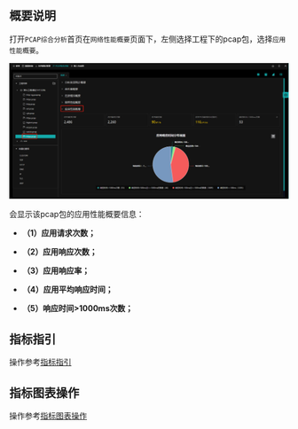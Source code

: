 ## 概要说明

打开`PCAP综合分析`首页在`网络性能概要`页面下，左侧选择工程下的pcap包，选择`应用性能概要`。

![](./img/app/01.png)

会显示该pcap包的应用性能概要信息：

- **（1）应用请求次数；**

- **（2）应用响应次数；**

- **（3）应用响应率；**

- **（4）应用平均响应时间；**

- **（5）响应时间>1000ms次数；**

  

## 指标指引

操作参考[指标指引](zh-cn/analysis/statInfo?id=指标指引)



## 指标图表操作

操作参考[指标图表操作](zh-cn/analysis/statInfo?id=指标图表操作)

